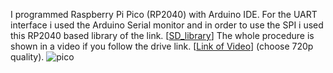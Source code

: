 I programmed Raspberry Pi Pico (RP2040) with Arduino IDE. For the UART interface i used the Arduino Serial monitor and in order to use the SPI i used this RP2040 based library of the link. 
[[SD_library](https://github.com/khoih-prog/RP2040_SD)]
The whole procedure is shown in a video if you follow the drive link.
[[Link of Video](https://drive.google.com/file/d/18O10WC9Mca0Gb-_KqWsRjSpZusg_ET0w/view?usp=drive_link)] (choose 720p quality).
![pico](https://github.com/TheodoraLet/PID_controller_with_RP2040/assets/145222991/00bc40ce-9b28-4a7b-81ac-9c78414ecbc2)

